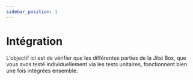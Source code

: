 ```yaml
---
sidebar_position: 1
---
```


# Intégration

L'objectif ici est de vérifier que les différentes parties de la Jitsi Box, que vous avos testé individuellement via les tests unitaires, fonctionnent bien une fois intégrées ensemble.


 